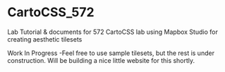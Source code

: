# CartoCSS_572
Lab Tutorial &amp; documents for 572 CartoCSS lab using Mapbox Studio for creating aesthetic tilesets

Work In Progress
-Feel free to use sample tilesets, but the rest is under construction. Will be building a nice little website for this shortly.
